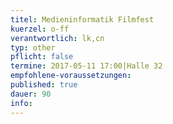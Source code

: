 ```yaml
---
titel: Medieninformatik Filmfest
kuerzel: o-ff
verantwortlich: lk,cn
typ: other
pflicht: false
termine: 2017-05-11 17:00|Halle 32
empfohlene-voraussetzungen: 
published: true
dauer: 90
info:
---
```


